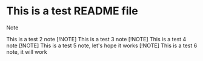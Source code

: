# This is a test README file
> [!NOTE]
> This is a test 2 note
> [!NOTE]
> This is a test 3 note
> [!NOTE]
> This is a test 4 note
> [!NOTE]
> This is a test 5 note, let's hope it works
> [!NOTE]
> This is a test 6 note, it will work
